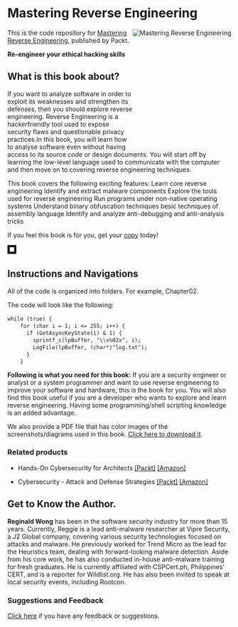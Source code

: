 # Mastering Reverse Engineering

<a href="https://www.packtpub.com/networking-and-servers/mastering-reverse-engineering?utm_source=github&utm_medium=repository&utm_campaign=9781788838849 "><img src="https://dz13w8afd47il.cloudfront.net/sites/default/files/imagecache/ppv4_main_book_cover/9781788838849...png" alt="Mastering Reverse Engineering" height="256px" align="right"></a>

This is the code repository for [Mastering Reverse Engineering](https://www.packtpub.com/networking-and-servers/mastering-reverse-engineering?utm_source=github&utm_medium=repository&utm_campaign=9781788838849 ), published by Packt.

**Re-engineer your ethical hacking skills**

## What is this book about?  ##
If you want to analyze software in order to exploit its weaknesses and strengthen its defenses, then you should explore reverse engineering. Reverse Engineering is a hackerfriendly tool used to expose security flaws and questionable privacy practices.In this book, you will learn how to analyse software even without having access to its source code or design documents. You will start off by learning the low-level language used to communicate with the computer and then move on to covering reverse engineering techniques.

This book covers the following exciting features:
Learn core reverse engineering 
Identify and extract malware components 
Explore the tools used for reverse engineering 
Run programs under non-native operating systems 
Understand binary obfuscation techniques 
besic techniques of assembly language
Identify and analyze anti-debugging and anti-analysis tricks 

If you feel this book is for you, get your [copy](https://www.amazon.com/dp/178883884X) today!

<a href="https://www.packtpub.com/?utm_source=github&utm_medium=banner&utm_campaign=GitHubBanner"><img src="https://raw.githubusercontent.com/PacktPublishing/GitHub/master/GitHub.png" 
alt="https://www.packtpub.com/" border="5" /></a>

## Instructions and Navigations  ##
All of the code is organized into folders. For example, Chapter02.

The code will look like the following:
```
while (true) {
    for (char i = 1; i <= 255; i++) {
      if (GetAsyncKeyState(i) & 1) {
        sprintf_s(lpBuffer, "\\x%02x", i);
        LogFile(lpBuffer, (char*)"log.txt");
      }
    }
```

**Following is what you need for this book:**
If you are a security engineer or analyst or a system programmer and want to use reverse engineering to improve your software and hardware, this is the book for you. You will also find this book useful if you are a developer who wants to explore and learn reverse engineering. Having some programming/shell scripting knowledge is an added advantage.

We also provide a PDF file that has color images of the screenshots/diagrams used in this book. [Click here to download it](https://www.packtpub.com/sites/default/files/downloads/9781788838849_ColorImages.pdf?).

### Related products  ###
* Hands-On Cybersecurity for Architects [[Packt]](https://www.packtpub.com/networking-and-servers/hands-cybersecurity-architects?utm_source=github&utm_medium=repository&utm_campaign=9781788830263 ) [[Amazon]](https://www.amazon.com/dp/1788830261)

* Cybersecurity - Attack and Defense Strategies [[Packt]](https://www.packtpub.com/networking-and-servers/cybersecurity-attack-and-defense-strategies?utm_source=github&utm_medium=repository&utm_campaign=9781788475297 ) [[Amazon]](https://www.amazon.com/dp/1788475291)

## Get to Know the Author. ###
**Reginald Wong**
has been in the software security industry for more than 15 years. Currently, Reggie is a lead anti-malware researcher at Vipre Security, a J2 Global company, covering various security technologies focused on attacks and malware. He previously worked for Trend Micro as the lead for the Heuristics team, dealing with forward-looking malware detection. Aside from his core work, he has also conducted in-house anti-malware training for fresh graduates. He is currently affiliated with CSPCert.ph, Philippines' CERT, and is a reporter for Wildlist.org. He has also been invited to speak at local security events, including Rootcon.

### Suggestions and Feedback
[Click here](https://docs.google.com/forms/d/e/1FAIpQLSdy7dATC6QmEL81FIUuymZ0Wy9vH1jHkvpY57OiMeKGqib_Ow/viewform) if you have any feedback or suggestions.

